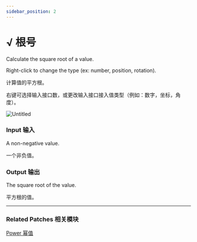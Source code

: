 ```yaml
---
sidebar_position: 2
---
```


# √ 根号

Calculate the square root of a value.

Right-click to change the type (ex: number, position, rotation).

计算值的平方根。

右键可选择输入接口数，或更改输入接口接入值类型（例如：数字，坐标，角度）。

![Untitled](https://s3.us-west-2.amazonaws.com/secure.notion-static.com/5198bf53-1e73-4f2b-86e9-2deb3e7aff91/Untitled.png?X-Amz-Algorithm=AWS4-HMAC-SHA256&X-Amz-Content-Sha256=UNSIGNED-PAYLOAD&X-Amz-Credential=AKIAT73L2G45EIPT3X45%2F20220602%2Fus-west-2%2Fs3%2Faws4_request&X-Amz-Date=20220602T174031Z&X-Amz-Expires=86400&X-Amz-Signature=e7ef90b1f5fd88a5bd943e9a4462b054d1a5c6e0d398cb1c7686539415aa15c3&X-Amz-SignedHeaders=host&response-content-disposition=filename%20%3D%22Untitled.png%22&x-id=GetObject)

### Input 输入

A non-negative value.

一个非负值。

### Output 输出

The square root of the value.

平方根的值。

------

### Related Patches 相关模块

[Power 幂值](./Power.md)
